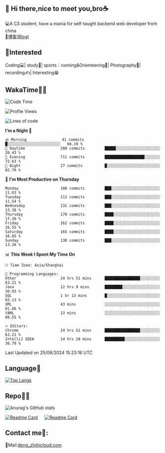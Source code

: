 👋 Hi there,nice to meet you,bro☕
---
💻A CS student, have a mania for self-taught backend web developer from china   
📌[博客(Blog)](https://github.com/HealUP/MyBlog)

 <!-- waka-box start -->
 <!-- waka-box end -->
 
🧲**Interested**
--
Coding💻| study📖| sports：running&Orienteering🏃‍| Photography📸| recording✍️| Interesting😁

WakaTime👨‍💻
---
<!--START_SECTION:waka-->
![Code Time](http://img.shields.io/badge/Code%20Time-1%2C724%20hrs%208%20mins-blue)

![Profile Views](http://img.shields.io/badge/Profile%20Views-2-blue)

![Lines of code](https://img.shields.io/badge/From%20Hello%20World%20I%27ve%20Written-205.0%20thousand%20lines%20of%20code-blue)

**I'm a Night 🦉** 

```text
🌞 Morning                41 commits          █░░░░░░░░░░░░░░░░░░░░░░░░   04.19 % 
🌆 Daytime                200 commits         █████░░░░░░░░░░░░░░░░░░░░   20.43 % 
🌃 Evening                711 commits         ██████████████████░░░░░░░   72.63 % 
🌙 Night                  27 commits          █░░░░░░░░░░░░░░░░░░░░░░░░   02.76 % 
```
📅 **I'm Most Productive on Thursday** 

```text
Monday                   108 commits         ███░░░░░░░░░░░░░░░░░░░░░░   11.03 % 
Tuesday                  113 commits         ███░░░░░░░░░░░░░░░░░░░░░░   11.54 % 
Wednesday                131 commits         ███░░░░░░░░░░░░░░░░░░░░░░   13.38 % 
Thursday                 170 commits         ████░░░░░░░░░░░░░░░░░░░░░   17.36 % 
Friday                   162 commits         ████░░░░░░░░░░░░░░░░░░░░░   16.55 % 
Saturday                 165 commits         ████░░░░░░░░░░░░░░░░░░░░░   16.85 % 
Sunday                   130 commits         ███░░░░░░░░░░░░░░░░░░░░░░   13.28 % 
```


📊 **This Week I Spent My Time On** 

```text
🕑︎ Time Zone: Asia/Shanghai

💬 Programming Languages: 
Other                    24 hrs 51 mins      ████████████████░░░░░░░░░   63.21 % 
Java                     12 hrs 9 mins       ████████░░░░░░░░░░░░░░░░░   30.93 % 
SQL                      1 hr 13 mins        █░░░░░░░░░░░░░░░░░░░░░░░░   03.13 % 
XML                      43 mins             ░░░░░░░░░░░░░░░░░░░░░░░░░   01.86 % 
YAML                     13 mins             ░░░░░░░░░░░░░░░░░░░░░░░░░   00.55 % 

🔥 Editors: 
Chrome                   24 hrs 51 mins      ████████████████░░░░░░░░░   63.21 % 
IntelliJ IDEA            14 hrs 28 mins      █████████░░░░░░░░░░░░░░░░   36.79 % 
```


 Last Updated on 25/08/2024 15:23:16 UTC
<!--END_SECTION:waka-->

Language🚀
---
[![Top Langs](https://github-readme-stats.vercel.app/api/top-langs/?username=HealUP&layout=compact&hide_border=true)](https://github.com/HealUP)

Repo🧑‍💻
---
![Anurag's GitHub stats](https://github-readme-stats.vercel.app/api?username=HealUP&count_private=true&show_icons=true&theme=gruvbox&hide_border=true) 

[![Readme Card](https://github-readme-stats.vercel.app/api/pin/?username=HealUP&repo=InternetEy&theme=transparent)](https://github.com/HealUP/InternetEy) &emsp;
[![Readme Card](https://github-readme-stats.vercel.app/api/pin/?username=HealUP&repo=CampusExperience&theme=transparent)](https://github.com/HealUP/CampusExperience)


Contact me📱:
---
📮Mail:deng_zh@icloud.com  
